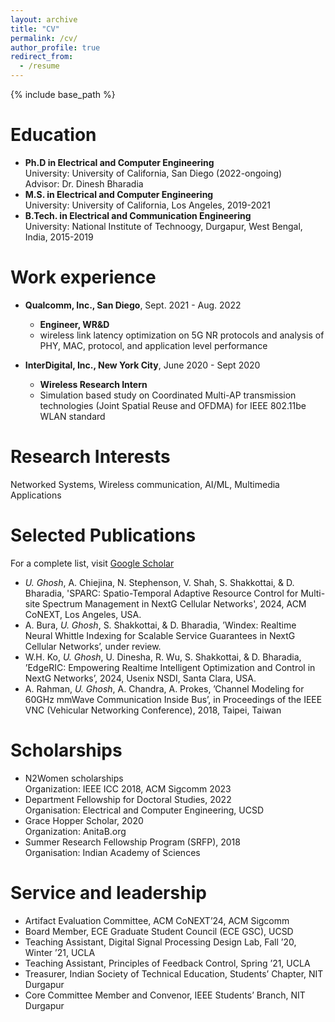 ```yaml
---
layout: archive
title: "CV"
permalink: /cv/
author_profile: true
redirect_from:
  - /resume
---
```


{% include base_path %}

Education
======
* **Ph.D in Electrical and Computer Engineering**  
University: University of California, San Diego (2022-ongoing)      
Advisor: Dr. Dinesh Bharadia   
* **M.S. in Electrical and Computer Engineering**    
University: University of California, Los Angeles, 2019-2021    
* **B.Tech. in Electrical and Communication Engineering**    
University: National Institute of Technoogy, Durgapur, West Bengal, India, 2015-2019 

Work experience
======
* **Qualcomm, Inc., San Diego**, Sept. 2021 - Aug. 2022            
  * **Engineer, WR&D**      
  * wireless link latency optimization on 5G NR protocols and analysis of PHY, MAC, protocol, and application level performance  

* **InterDigital, Inc., New York City**, June 2020 - Sept 2020        
  * **Wireless Research Intern**      
  * Simulation based study on Coordinated Multi-AP transmission technologies (Joint Spatial Reuse and OFDMA) for IEEE 802.11be WLAN standard

Research Interests
======
Networked Systems, Wireless communication, AI/ML, Multimedia Applications


<!-- Selected Publications
======

  <ul>{% for post in site.publications reversed %}
    {% include archive-single-cv.html %}
  {% endfor %}</ul> -->



  
<!-- Talks and Presentations
======
  <ul>{% for post in site.talks reversed %}
    {% include archive-single-talk-cv.html  %}
  {% endfor %}</ul> -->



Selected Publications
======
For a complete list, visit [Google Scholar](https://scholar.google.com/citations?hl=en&user=rhN6FvwAAAAJ&view_op=list_works)  
* *U. Ghosh*, A. Chiejina, N. Stephenson, V. Shah, S. Shakkottai, & D. Bharadia, 'SPARC: Spatio-Temporal Adaptive Resource Control for Multi-site Spectrum Management in NextG Cellular Networks', 2024, ACM CoNEXT, Los Angeles, USA.
* A. Bura, *U. Ghosh*, S. Shakkottai, & D. Bharadia, ’Windex: Realtime Neural Whittle Indexing for
Scalable Service Guarantees in NextG Cellular Networks’, under review.
* W.H. Ko, *U. Ghosh*, U. Dinesha, R. Wu, S. Shakkottai, & D. Bharadia, ’EdgeRIC: Empowering
Realtime Intelligent Optimization and Control in NextG Networks’, 2024, Usenix NSDI, Santa Clara, USA.
* A. Rahman, *U. Ghosh*, A. Chandra, A. Prokes, ’Channel Modeling for 60GHz mmWave Communication
Inside Bus’, in Proceedings of the IEEE VNC (Vehicular Networking Conference), 2018, Taipei, Taiwan



<!-- Skills
======
* Skill 1
* Skill 2
  * Sub-skill 2.1
  * Sub-skill 2.2
  * Sub-skill 2.3
* Skill 3
   -->
<!-- Teaching
======
  <ul>{% for post in site.teaching reversed %}
    {% include archive-single-cv.html %}
  {% endfor %}</ul>
   -->

Scholarships
============
* N2Women scholarships  
Organization: IEEE ICC 2018, ACM Sigcomm 2023  
* Department Fellowship for Doctoral Studies, 2022  
Organisation: Electrical and Computer Engineering, UCSD  
* Grace Hopper Scholar, 2020  
Organization: AnitaB.org  
* Summer Research Fellowship Program (SRFP), 2018  
Organisation: Indian Academy of Sciences  

Service and leadership
============
* Artifact Evaluation Committee, ACM CoNEXT’24, ACM Sigcomm  
* Board Member, ECE Graduate Student Council (ECE GSC), UCSD  
* Teaching Assistant, Digital Signal Processing Design Lab, Fall ’20, Winter ’21, UCLA  
* Teaching Assistant, Principles of Feedback Control, Spring ’21, UCLA  
* Treasurer, Indian Society of Technical Education, Students’ Chapter, NIT Durgapur  
* Core Committee Member and Convenor, IEEE Students’ Branch, NIT Durgapur  
